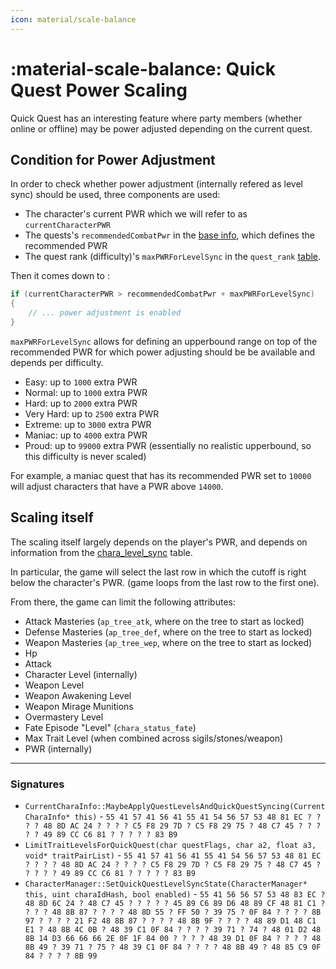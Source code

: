 ```yaml
---
icon: material/scale-balance
---
```


# :material-scale-balance: Quick Quest Power Scaling

Quick Quest has an interesting feature where party members (whether online or offline) may be power adjusted depending on the current quest.

## Condition for Power Adjustment

In order to check whether power adjustment (internally refered as level sync) should be used, three components are used:

* The character's current PWR which we will refer to as `currentCharacterPWR`
* The quests's `recommendedCombatPwr` in the [base info](../../quests_layouts/quest_base_info.md), which defines the recommended PWR
* The quest rank (difficulty)'s `maxPWRForLevelSync` in the `quest_rank` [table](../../../tables/table_database.md).

Then it comes down to :

```csharp
if (currentCharacterPWR > recommendedCombatPwr + maxPWRForLevelSync)
{
    // ... power adjustment is enabled
}
```

`maxPWRForLevelSync` allows for defining an upperbound range on top of the recommended PWR for which power adjusting should be be available and depends per difficulty.

* Easy: up to `1000` extra PWR
* Normal: up to `1000` extra PWR
* Hard: up to `2000` extra PWR
* Very Hard: up to `2500` extra PWR
* Extreme: up to `3000` extra PWR
* Maniac: up to `4000` extra PWR
* Proud: up to `99000` extra PWR (essentially no realistic upperbound, so this difficulty is never scaled)

For example, a maniac quest that has its recommended PWR set to `10000` will adjust characters that have a PWR above `14000`.

## Scaling itself

The scaling itself largely depends on the player's PWR, and depends on information from the [chara_level_sync](../../../tables/table_database.md) table.

In particular, the game will select the last row in which the cutoff is right below the character's PWR. (game loops from the last row to the first one).

From there, the game can limit the following attributes:

* Attack Masteries (`ap_tree_atk`, where on the tree to start as locked)
* Defense Masteries (`ap_tree_def`, where on the tree to start as locked)
* Weapon Masteries (`ap_tree_wep`, where on the tree to start as locked)
* Hp
* Attack
* Character Level (internally)
* Weapon Level
* Weapon Awakening Level
* Weapon Mirage Munitions
* Overmastery Level
* Fate Episode "Level" (`chara_status_fate`)
* Max Trait Level (when combined across sigils/stones/weapon)
* PWR (internally)

---

### Signatures

* `CurrentCharaInfo::MaybeApplyQuestLevelsAndQuickQuestSyncing(CurrentCharaInfo* this)` - `55 41 57 41 56 41 55 41 54 56 57 53 48 81 EC ? ? ? ? 48 8D AC 24 ? ? ? ? C5 F8 29 7D ? C5 F8 29 75 ? 48 C7 45 ? ? ? ? ? 49 89 CC C6 81 ? ? ? ? ? 83 B9`
* `LimitTraitLevelsForQuickQuest(char questFlags, char a2, float a3, void* traitPairList)` - `55 41 57 41 56 41 55 41 54 56 57 53 48 81 EC ? ? ? ? 48 8D AC 24 ? ? ? ? C5 F8 29 7D ? C5 F8 29 75 ? 48 C7 45 ? ? ? ? ? 49 89 CC C6 81 ? ? ? ? ? 83 B9`
* `CharacterManager::SetQuickQuestLevelSyncState(CharacterManager* this, uint charaIdHash, bool enabled)` - `55 41 56 56 57 53 48 83 EC ? 48 8D 6C 24 ? 48 C7 45 ? ? ? ? ? 45 89 C6 89 D6 48 89 CF 48 81 C1 ? ? ? ? 48 8B 87 ? ? ? ? 48 8D 55 ? FF 50 ? 39 75 ? 0F 84 ? ? ? ? 8B 97 ? ? ? ? 21 F2 48 8B 87 ? ? ? ? 48 8B 9F ? ? ? ? 48 89 D1 48 C1 E1 ? 48 8B 4C 0B ? 48 39 C1 0F 84 ? ? ? ? 39 71 ? 74 ? 48 01 D2 48 8B 14 D3 66 66 66 2E 0F 1F 84 00 ? ? ? ? 48 39 D1 0F 84 ? ? ? ? 48 8B 49 ? 39 71 ? 75 ? 48 39 C1 0F 84 ? ? ? ? 48 8B 49 ? 48 85 C9 0F 84 ? ? ? ? 8B 99`

